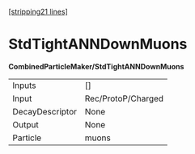 [[stripping21 lines]](./stripping21-index)

# StdTightANNDownMuons

**CombinedParticleMaker/StdTightANNDownMuons**

|                 |                    |
|-----------------|--------------------|
| Inputs          | []               |
| Input           | Rec/ProtoP/Charged |
| DecayDescriptor | None               |
| Output          | None               |
| Particle        | muons              |
